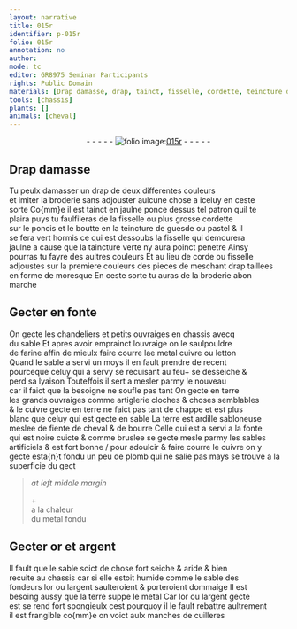 ```yaml
---
layout: narrative
title: 015r
identifier: p-015r
folio: 015r
annotation: no
author:
mode: tc
editor: GR8975 Seminar Participants
rights: Public Domain
materials: [Drap damasse, drap, tainct, fisselle, cordette, teincture de guesde ou pastel, taincture verte, corde, farine, cuivre, letton, terre, ardille sabloneuse, fiente de cheval, bourre, sables artificiels, plomb, metal, or, argent, sable des fondeurs]
tools: [chassis]
plants: []
animals: [cheval]
---
```


<div class="folio" align="center">- - - - - <a href="http://gallica.bnf.fr/ark:/12148/btv1b10500001g/f35.image" target="_blank"><img src="https://cu-mkp.github.io/2017-workshop-edition/assets/photo-icon.png" alt="folio image: " style="display:inline-block; margin-bottom:-3px;"/>015r</a> - - - - - </div>  
  

## <span class="m">Drap damasse</span>

 
Tu peulx damasser un <span class="m">drap</span> de deux differentes couleurs<br/> et imiter la broderie sans adjouster aulcune chose a iceluy en ceste<br/> sorte Co{mm}e il est <span class="m">tainct</span> en jaulne ponce dessus tel patron quil te<br/> plaira puys tu faulfileras de la <span class="m">fisselle</span> ou plus grosse <span class="m">cordette</span><br/> sur le poncis et le boutte en la <span class="m">teincture de guesde ou pastel</span> & il<br/> se fera vert hormis ce qui est dessoubs la <span class="m">fisselle</span> qui demourera<br/> jaulne a cause que la <span class="m">taincture verte</span> ny aura poinct penetre Ainsy<br/> pourras tu fayre des aultres couleurs Et au lieu de <span class="m">corde</span> ou <span class="m">fisselle</span><br/> adjoustes sur la premiere couleur<span class="del">s</span> des pieces de meschant <span class="m">drap</span> taillees<br/> en forme de moresque En ceste sorte tu auras de la broderie abon<br/> marche
 
 
  

## Gecter en fonte

 
On gecte les chandeliers et petits ouvraiges en <span class="tl">chassis</span> avecq<br/> du sable Et apres avoir emprainct louvraige on le saulpouldre<br/> de <span class="m">farine</span> affin de mieulx faire courre la<span class="del">e metal</span> <span class="m">cuivre</span> ou <span class="m">letton</span><br/> Quand le sable a servi un <span class="ms">moys</span> il en fault prendre de recent<br/> pourceque celuy qui a servy se recuisant <span class="del">au feu</span>\+ se desseiche &<br/> perd sa lyaison Touteffois il sert a mesler parmy le nouveau<br/> car il faict que la besoigne ne soufle pas tant On gecte en <span class="m">terre</span><br/> les grands ouvraiges comme artiglerie cloches & choses semblables<br/> & le <span class="m">cuivre</span> gecte en <span class="m">terre</span> ne faict pas tant de chappe et est plus<br/> blanc que celuy qui est gecte en sable La <span class="m">terre</span> est <span class="m">ardille sabloneuse</span><br/> meslee de <span class="m">fiente de <span class="al">cheval</span></span> & de <span class="m">bourre</span> Celle qui <span class="del">est</span> a servi a la fonte<br/> qui est noire cuicte & comme bruslee se <span class="del">gecte</span> mesle parmy les <span class="m">sables<br/> artificiels</span> & est fort bonne / <span class="add">pour adoulcir & faire courre le <span class="m">cuivre</span> on y<br/> gecte esta{n}t fondu un peu de <span class="m">plomb</span> qui ne salie pas mays se trouve a la<br/> superficie du gect</span>
 
> *at left middle margin*
> 
> 
>   \+<br/> a la chaleur<br/> du <span class="m">metal</span> fondu
 
 
  

## Gecter <span class="m">or</span> et <span class="m">argent</span>

 
Il fault que le sable soict de chose fort seiche & aride & bien<br/> recuite au <span class="tl">chassis</span> car si elle estoit humide comme le <span class="m">sable des<br/> <span class="pro">fondeurs</span></span> l<span class="m">or</span> ou l<span class="m">argent</span> saulteroient & porteroient dommaige Il est<br/> besoing aussy que la <span class="m">terre</span> suppe le <span class="m">metal</span> Car l<span class="m">or</span> ou l<span class="m">argent</span> gecte<br/> <span class="del">est</span> se rend fort spongieulx cest pourquoy il le fault rebattre aultrement<br/> il est frangible co{mm}e on voict aulx manches de cuilleres
 
